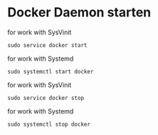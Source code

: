 # Docker Daemon starten

for work with SysVinit

```
sudo service docker start   
```

for work with Systemd
```
sudo systemctl start docker
```

for work with SysVinit
```
sudo service docker stop  
```

for work with Systemd
```
sudo systemctl stop docker
```
